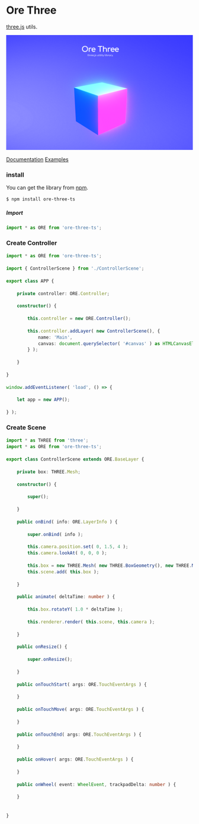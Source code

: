 # Ore Three
[three.js]( https://github.com/mrdoob/three.js ) utils.

![](./screenshot/ore-three.png)

[Documentation](https:ore-three-ts.ukon.dev/documentation)
[Examples]( https://ore-three-ts.ukon.dev/examples/ )


### install
You can get the library from [npm]( https://www.npmjs.com/package/ore-three-ts ).

```bash
$ npm install ore-three-ts
```

##### Import

```javascript
import * as ORE from 'ore-three-ts';
```

### Create Controller

```typescript
import * as ORE from 'ore-three-ts';

import { ControllerScene } from './ControllerScene';

export class APP {

	private controller: ORE.Controller;

	constructor() {

		this.controller = new ORE.Controller();

		this.controller.addLayer( new ControllerScene(), {
			name: 'Main',
			canvas: document.querySelector( '#canvas' ) as HTMLCanvasElement,
		} );

	}

}

window.addEventListener( 'load', () => {

	let app = new APP();

} );
```

### Create Scene

```typescript
import * as THREE from 'three';
import * as ORE from 'ore-three-ts';

export class ControllerScene extends ORE.BaseLayer {

	private box: THREE.Mesh;

	constructor() {

		super();

	}

	public onBind( info: ORE.LayerInfo ) {

		super.onBind( info );

		this.camera.position.set( 0, 1.5, 4 );
		this.camera.lookAt( 0, 0, 0 );

		this.box = new THREE.Mesh( new THREE.BoxGeometry(), new THREE.MeshNormalMaterial() );
		this.scene.add( this.box );

	}

	public animate( deltaTime: number ) {

		this.box.rotateY( 1.0 * deltaTime );

		this.renderer.render( this.scene, this.camera );

	}

	public onResize() {

		super.onResize();

	}

	public onTouchStart( args: ORE.TouchEventArgs ) {

	}

	public onTouchMove( args: ORE.TouchEventArgs ) {

	}

	public onTouchEnd( args: ORE.TouchEventArgs ) {

	}

	public onHover( args: ORE.TouchEventArgs ) {

	}

	public onWheel( event: WheelEvent, trackpadDelta: number ) {

	}


}
```